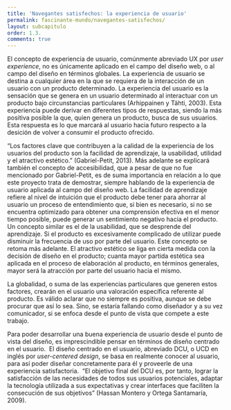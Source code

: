 ```yaml
---
title: 'Navegantes satisfechos: la experiencia de usuario'
permalink: fascinante-mundo/navegantes-satisfechos/
layout: subcapitulo
order: 1.3.
comments: true
---
```


El concepto de experiencia de usuario, comúnmente abreviado UX por _user experience_, no es únicamente aplicado en el campo del diseño web, o al campo del diseño en términos globales. La experiencia de usuario se destina a cualquier área en la que se requiera de la interacción de un usuario con un producto determinado. La experiencia del usuario es la sensación que se genera en un usuario determinado
al interactuar con un producto bajo circunstancias particulares (Arhippainen y Tähti, 2003). Esta experiencia puede derivar en diferentes tipos de respuestas, siendo la más positiva posible la que, quien genera un producto, busca de sus usuarios. Esta respuesta es lo que marcará al usuario hacia futuro respecto a la desición de volver a consumir el producto ofrecido.

“Los factores clave que contribuyen a la calidad de la experiencia de los usuarios del producto son la facilidad de aprendizaje, la usabilidad, utilidad y el atractivo estético.” (Gabriel-Petit, 2013). Más adelante se explicará también el concepto de accesibilidad, que a pesar de que no fue mencionado por Gabriel-Petit, es de suma importancia en relación a lo que este proyecto trata de demostrar, siempre hablando de la experiencia de usuario aplicada al campo del diseño web. La facilidad de aprendizaje refiere al nivel de intuición que el producto debe tener para ahorrar al usuario un proceso de entendimiento que, si bien es necesario, si no se encuentra optimizado para obtener una comprensión efectiva en el menor tiempo posible, puede generar un sentimiento negativo hacia el producto. Un concepto similar es el de la usabilidad, que se desprende del aprendizaje. Si el producto es excesivamente complicado de utilizar puede disminuir la frecuencia de uso por parte del usuario. Este concepto se retoma más adelante. El atractivo estético se liga en cierta medida con la decisión de diseño en el producto; cuanta mayor partida estética sea aplicada en el proceso de elaboración al producto, en términos generales, mayor será la atracción por parte del usuario hacia el mismo.

La globalidad, o suma de las experiencias particulares que generen estos factores, crearán en el usuario una valoración específica referente al producto. Es válido aclarar que no siempre es positiva, aunque se debe procurar que así lo sea. Sino, se estaría fallando como diseñador y a su vez comunicador, si se enfoca desde el punto de vista que compete a este trabajo.

Para poder desarrollar una buena experiencia de usuario desde el punto de vista del diseño, es imprescindible pensar en términos de diseño centrado en el usuario.  El diseño centrado en el usuario, abreviado DCU, o UCD en inglés por _user-centered design_, se basa en realmente conocer al usuario, para así poder diseñar concretamente para él y proveerle de una experiencia satisfactoria.  “El objetivo final del DCU es, por tanto, lograr la satisfacción de las necesidades de todos sus usuarios potenciales, adaptar la tecnología utilizada a sus expectativas y crear interfaces que faciliten la consecución de sus objetivos” (Hassan Montero y Ortega Santamaría, 2009).
